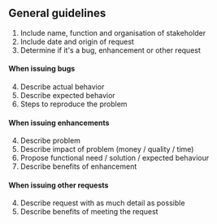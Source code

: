 ## General guidelines

1. Include name, function and organisation of stakeholder
2. Include date and origin of request
3. Determine if it's a bug, enhancement or other request

#### When issuing bugs 

4. Describe actual behavior
5. Describe expected behavior
6. Steps to reproduce the problem

#### When issuing enhancements

4. Describe problem
5. Describe impact of problem (money / quality / time)
6. Propose functional need / solution / expected behaviour
7. Describe benefits of enhancement

#### When issuing other requests

4. Describe request with as much detail as possible
5. Describe benefits of meeting the request
